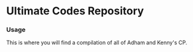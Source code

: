 # Ultimate Codes Repository
### Usage
This is where you will find a compilation of all of Adham and Kenny's CP.
